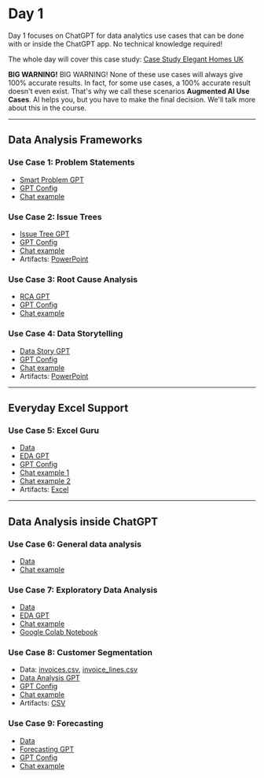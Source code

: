 # Day 1

Day 1 focuses on ChatGPT for data analytics use cases that can be done with or inside the ChatGPT app. No technical knowledge required!

The whole day will cover this case study: [Case Study Elegant Homes UK](https://github.com/tobiaszwingmann/chatgpt-for-data-analytics-bootcamp/blob/main/day%201/Case%20Study%20Elegant%20Homes%20UK.pdf)

**BIG WARNING!** BIG WARNING! None of these use cases will always give 100% accurate results. In fact, for some use cases, a 100% accurate result doesn't even exist. That's why we call these scenarios **Augmented AI Use Cases**. AI helps you, but you have to make the final decision. We'll talk more about this in the course.

---

## Data Analysis Frameworks
### Use Case 1: Problem Statements
- [Smart Problem GPT](https://chatgpt.com/g/g-tHZOlUaYD-smart-problem-gpt)
- [GPT Config](https://github.com/tobiaszwingmann/chatgpt-for-data-analytics-bootcamp/blob/main/day%201/gpt-configs/01_smart-problem-gpt.md)
- [Chat example](https://chatgpt.com/share/68a04842-8f28-800b-b1b8-47fe2ba648bc)

### Use Case 2: Issue Trees
- [Issue Tree GPT](https://chatgpt.com/g/g-qaKT45vrL-issue-tree-gpt)
- [GPT Config](https://github.com/tobiaszwingmann/chatgpt-for-data-analytics-bootcamp/blob/main/day%201/gpt-configs/02_issue-tree-gpt.md)
- [Chat example](https://chatgpt.com/share/68a06db4-830c-800b-896c-4f9f4e073ffc)
- Artifacts: [PowerPoint](https://github.com/tobiaszwingmann/chatgpt-for-data-analytics-bootcamp/blob/main/day%201/artifacts/Elegant_Homes_Segmentation_Issue_Tree.pptx)

### Use Case 3: Root Cause Analysis
- [RCA GPT](https://chatgpt.com/g/g-68a595214cdc8191885d097cdd8243d2-rca-gpt)
- [GPT Config](https://github.com/tobiaszwingmann/chatgpt-for-data-analytics-bootcamp/blob/main/day%201/gpt-configs/03_rca-gpt.md)
- [Chat example](https://chatgpt.com/share/68a59710-69e0-800b-8428-847b2ad415f0)

### Use Case 4: Data Storytelling
- [Data Story GPT](https://chatgpt.com/g/g-68a5979657f88191bf8edb5aa6c632e4-data-storytelling-gpt)
- [GPT Config](https://github.com/tobiaszwingmann/chatgpt-for-data-analytics-bootcamp/blob/main/day%201/gpt-configs/04_data-storytelling-gpt.md)
- [Chat example](https://chatgpt.com/share/68a59c59-2820-800b-9c7b-bc4f69a3da26)
- Artifacts: [PowerPoint](https://github.com/tobiaszwingmann/chatgpt-for-data-analytics-bootcamp/blob/main/day%201/artifacts/Elegant_Homes_Segmentation_Presentation.pptx)

---

## Everyday Excel Support 
### Use Case 5: Excel Guru
- [Data](https://github.com/tobiaszwingmann/chatgpt-for-data-analytics-bootcamp/blob/main/data/consolidated_customer_report.xlsx)
- [EDA GPT](https://chatgpt.com/g/g-68a4cf16611c81919e185a006c193d70-excel-guru)
- [GPT Config](https://github.com/tobiaszwingmann/chatgpt-for-data-analytics-bootcamp/blob/main/day%201/gpt-configs/05_excel-guru-gpt.md)
- [Chat example 1](https://chatgpt.com/share/68a4d93d-1804-800b-b3cf-f20ad782a770)
- [Chat example 2](https://chatgpt.com/share/68a4d6b7-aa94-800b-9ff3-bc4ff3acff23)
- Artifacts: [Excel](https://github.com/tobiaszwingmann/chatgpt-for-data-analytics-bootcamp/blob/main/day%201/artifacts/consolidated_customer_report_with_segments.xlsx)

---

## Data Analysis inside ChatGPT
### Use Case 6: General data analysis
- [Data](https://github.com/tobiaszwingmann/chatgpt-for-data-analytics-bootcamp/blob/main/data/consolidated_customer_report_tidy.xlsx)
- [Chat example](https://chatgpt.com/share/68a57d5e-d20c-800b-886a-4fa6571d1c75)

### Use Case 7: Exploratory Data Analysis
- [Data](https://github.com/tobiaszwingmann/chatgpt-for-data-analytics-bootcamp/blob/main/data/consolidated_customer_report_tidy.xlsx)
- [EDA GPT](https://chatgpt.com/g/g-68a37ec2e9208191862b8cc8a9dec43f-eda-gpt)
- [Chat example](https://chatgpt.com/share/68a5aebb-a3a8-800b-831e-9159ccca0a73)
- [Google Colab Notebook](https://colab.research.google.com/drive/1qfhc7__I0594N2eKzghVITDlDk8Ubizv?usp=sharing) 

### Use Case 8: Customer Segmentation
- Data: [invoices.csv](https://github.com/tobiaszwingmann/chatgpt-for-data-analytics-bootcamp/blob/main/data/invoices.csv), [invoice_lines.csv](https://github.com/tobiaszwingmann/chatgpt-for-data-analytics-bootcamp/blob/main/data/invoice_lines.csv)
- [Data Analysis GPT](https://chatgpt.com/g/g-68a49ec824048191a708c1d4db73d1d3-data-analysis-gpt)
- [GPT Config](https://github.com/tobiaszwingmann/chatgpt-for-data-analytics-bootcamp/blob/main/day%201/gpt-configs/00_data-analysis-gpt.md)
- [Chat example](https://chatgpt.com/share/68a591a9-4330-800b-82fd-17fc5a363611)
- Artifacts: [CSV](https://github.com/tobiaszwingmann/chatgpt-for-data-analytics-bootcamp/blob/main/day%201/artifacts/invoices_with_b2b_b2c.csv)

### Use Case 9: Forecasting
- [Data](https://github.com/tobiaszwingmann/chatgpt-for-data-analytics-bootcamp/blob/main/day%201/artifacts/invoices_with_b2b_b2c.csv)
- [Forecasting GPT](https://chatgpt.com/g/g-68a4c571de948191949d40f3b67cbcc8-forecasting-gpt)
- [GPT Config](https://github.com/tobiaszwingmann/chatgpt-for-data-analytics-bootcamp/blob/main/day%201/gpt-configs/07_forecasting-gpt.md)
- [Chat example](https://chatgpt.com/share/68a5b09d-49c4-800b-af5c-37366222c85a)

